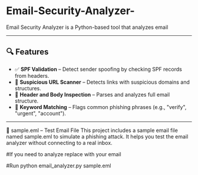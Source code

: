 # Email-Security-Analyzer-
Email Security Analyzer is a Python-based tool that analyzes email 

---

## 🔍 Features

- ✅ **SPF Validation** – Detect sender spoofing by checking SPF records from headers.
- 🔗 **Suspicious URL Scanner** – Detects links with suspicious domains and structures.
- 🔐 **Header and Body Inspection** – Parses and analyzes full email structure.
- 🧾 **Keyword Matching** – Flags common phishing phrases (e.g., "verify", "urgent", "account").

---

📄 sample.eml – Test Email File
This project includes a sample email file named sample.eml to simulate a phishing attack.
It helps you test the email analyzer without connecting to a real inbox.

#If you need to analyze replace with your email

#Run 
python email_analyzer.py sample.eml


